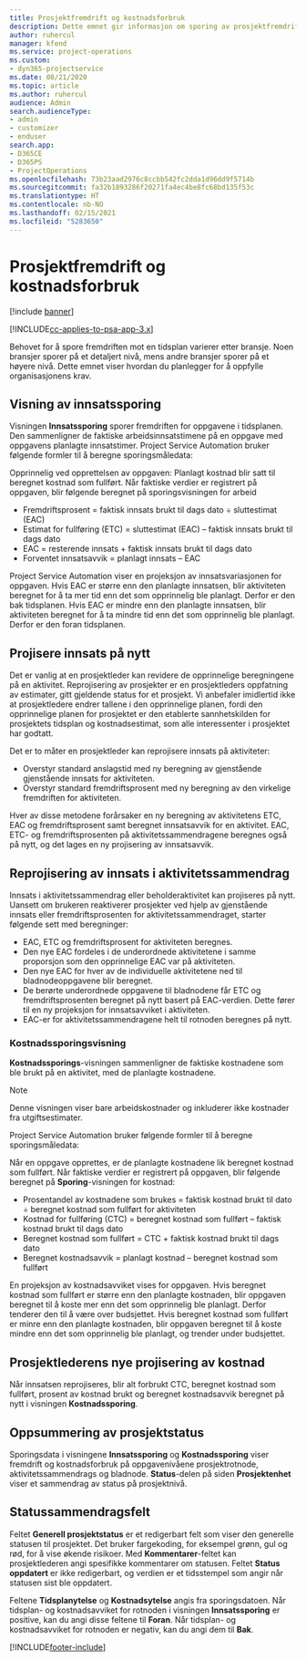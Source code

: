 ```yaml
---
title: Prosjektfremdrift og kostnadsforbruk
description: Dette emnet gir informasjon om sporing av prosjektfremdrift og kostnadsforbruk.
author: ruhercul
manager: kfend
ms.service: project-operations
ms.custom:
- dyn365-projectservice
ms.date: 08/21/2020
ms.topic: article
ms.author: ruhercul
audience: Admin
search.audienceType:
- admin
- customizer
- enduser
search.app:
- D365CE
- D365PS
- ProjectOperations
ms.openlocfilehash: 73b23aad2976c8ccbb542fc2dda1d96dd9f5714b
ms.sourcegitcommit: fa32b1893286f20271fa4ec4be8fc68bd135f53c
ms.translationtype: HT
ms.contentlocale: nb-NO
ms.lasthandoff: 02/15/2021
ms.locfileid: "5283650"
---
```

# <a name="project-progress-and-cost-consumption"></a>Prosjektfremdrift og kostnadsforbruk

[!include [banner](../includes/psa-now-project-operations.md)]

[!INCLUDE[cc-applies-to-psa-app-3.x](../includes/cc-applies-to-psa-app-3x.md)]

Behovet for å spore fremdriften mot en tidsplan varierer etter bransje. Noen bransjer sporer på et detaljert nivå, mens andre bransjer sporer på et høyere nivå. Dette emnet viser hvordan du planlegger for å oppfylle organisasjonens krav.

## <a name="effort-tracking-view"></a>Visning av innsatssporing

Visningen **Innsatssporing** sporer fremdriften for oppgavene i tidsplanen. Den sammenligner de faktiske arbeidsinnsatstimene på en oppgave med oppgavens planlagte innsatstimer. Project Service Automation bruker følgende formler til å beregne sporingsmåledata:

Opprinnelig ved opprettelsen av oppgaven: Planlagt kostnad blir satt til beregnet kostnad som fullført. Når faktiske verdier er registrert på oppgaven, blir følgende beregnet på sporingsvisningen for arbeid

- Fremdriftsprosent = faktisk innsats brukt til dags dato ÷ sluttestimat (EAC) 
- Estimat for fullføring (ETC) = sluttestimat (EAC) – faktisk innsats brukt til dags dato 
- EAC = resterende innsats + faktisk innsats brukt til dags dato 
- Forventet innsatsavvik = planlagt innsats – EAC

Project Service Automation viser en projeksjon av innsatsvariasjonen for oppgaven. Hvis EAC er større enn den planlagte innsatsen, blir aktiviteten beregnet for å ta mer tid enn det som opprinnelig ble planlagt. Derfor er den bak tidsplanen. Hvis EAC er mindre enn den planlagte innsatsen, blir aktiviteten beregnet for å ta mindre tid enn det som opprinnelig ble planlagt. Derfor er den foran tidsplanen.

## <a name="reprojecting-effort"></a>Projisere innsats på nytt

Det er vanlig at en prosjektleder kan revidere de opprinnelige beregningene på en aktivitet. Reprojisering av prosjekter er en prosjektleders oppfatning av estimater, gitt gjeldende status for et prosjekt. Vi anbefaler imidlertid ikke at prosjektledere endrer tallene i den opprinnelige planen, fordi den opprinnelige planen for prosjektet er den etablerte sannhetskilden for prosjektets tidsplan og kostnadsestimat, som alle interessenter i prosjektet har godtatt.

Det er to måter en prosjektleder kan reprojisere innsats på aktiviteter:

- Overstyr standard anslagstid med ny beregning av gjenstående gjenstående innsats for aktiviteten. 
- Overstyr standard fremdriftsprosent med ny beregning av den virkelige fremdriften for aktiviteten.

Hver av disse metodene forårsaker en ny beregning av aktivitetens ETC, EAC og fremdriftsprosent samt beregnet innsatsavvik for en aktivitet. EAC, ETC- og fremdriftsprosenten på aktivitetssammendragene beregnes også på nytt, og det lages en ny projisering av innsatsavvik.

## <a name="reprojection-of-effort-on-summary-tasks"></a>Reprojisering av innsats i aktivitetssammendrag

Innsats i aktivitetssammendrag eller beholderaktivitet kan projiseres på nytt. Uansett om brukeren reaktiverer prosjekter ved hjelp av gjenstående innsats eller fremdriftsprosenten for aktivitetssammendraget, starter følgende sett med beregninger:

- EAC, ETC og fremdriftsprosent for aktiviteten beregnes.
- Den nye EAC fordeles i de underordnede aktivitetene i samme proporsjon som den opprinnelige EAC var på aktiviteten.
- Den nye EAC for hver av de individuelle aktivitetene ned til bladnodeoppgavene blir beregnet. 
- De berørte underordnede oppgavene til bladnodene får ETC og fremdriftsprosenten beregnet på nytt basert på EAC-verdien. Dette fører til en ny projeksjon for innsatsavviket i aktiviteten. 
- EAC-er for aktivitetssammendragene helt til rotnoden beregnes på nytt.

### <a name="cost-tracking-view"></a>Kostnadssporingsvisning 

**Kostnadssporings**-visningen sammenligner de faktiske kostnadene som ble brukt på en aktivitet, med de planlagte kostnadene. 

> [!NOTE]
> Denne visningen viser bare arbeidskostnader og inkluderer ikke kostnader fra utgiftsestimater. 

Project Service Automation bruker følgende formler til å beregne sporingsmåledata:

Når en oppgave opprettes, er de planlagte kostnadene lik beregnet kostnad som fullført. Når faktiske verdier er registrert på oppgaven, blir følgende beregnet på **Sporing**-visningen for kostnad:

 - Prosentandel av kostnadene som brukes = faktisk kostnad brukt til dato ÷ beregnet kostnad som fullført for aktiviteten
 - Kostnad for fullføring (CTC) = beregnet kostnad som fullført – faktisk kostnad brukt til dags dato
 - Beregnet kostnad som fullført = CTC + faktisk kostnad brukt til dags dato
 - Beregnet kostnadsavvik = planlagt kostnad – beregnet kostnad som fullført

En projeksjon av kostnadsavviket vises for oppgaven. Hvis beregnet kostnad som fullført er større enn den planlagte kostnaden, blir oppgaven beregnet til å koste mer enn det som opprinnelig ble planlagt. Derfor tenderer den til å være over budsjettet. Hvis beregnet kostnad som fullført er minre enn den planlagte kostnaden, blir oppgaven beregnet til å koste mindre enn det som opprinnelig ble planlagt, og trender under budsjettet.

## <a name="project-managers-reprojection-of-cost"></a>Prosjektlederens nye projisering av kostnad

Når innsatsen reprojiseres, blir alt forbrukt CTC, beregnet kostnad som fullført, prosent av kostnad brukt og beregnet kostnadsavvik beregnet på nytt i visningen **Kostnadssporing**.

## <a name="project-status-summary"></a>Oppsummering av prosjektstatus

Sporingsdata i visningene **Innsatssporing** og **Kostnadssporing** viser fremdrift og kostnadsforbruk på oppgavenivåene prosjektrotnode, aktivitetssammendrags og bladnode. **Status**-delen på siden **Prosjektenhet** viser et sammendrag av status på prosjektnivå.

## <a name="status-summary-fields"></a>Statussammendragsfelt

Feltet **Generell prosjektstatus** er et redigerbart felt som viser den generelle statusen til prosjektet. Det bruker fargekoding, for eksempel grønn, gul og rød, for å vise økende risikoer. Med **Kommentarer**-feltet kan prosjektlederen angi spesifikke kommentarer om statusen. Feltet **Status oppdatert** er ikke redigerbart, og verdien er et tidsstempel som angir når statusen sist ble oppdatert.

Feltene **Tidsplanytelse** og **Kostnadsytelse** angis fra sporingsdatoen. Når tidsplan- og kostnadsavviket for rotnoden i visningen **Innsatssporing** er positive, kan du angi disse feltene til **Foran**. Når tidsplan- og kostnadsavviket for rotnoden er negativ, kan du angi dem til **Bak**.


[!INCLUDE[footer-include](../includes/footer-banner.md)]